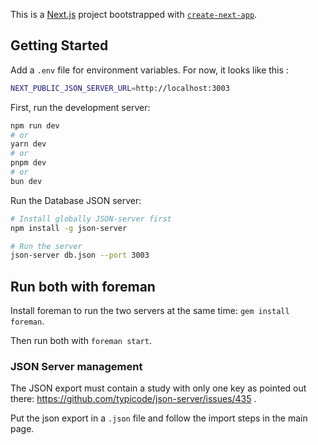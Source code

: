 This is a [Next.js](https://nextjs.org/) project bootstrapped with [`create-next-app`](https://github.com/vercel/next.js/tree/canary/packages/create-next-app).


## Getting Started

Add a `.env` file for environment variables. For now, it looks like this :
```bash
NEXT_PUBLIC_JSON_SERVER_URL=http://localhost:3003
```

First, run the development server:

```bash
npm run dev
# or
yarn dev
# or
pnpm dev
# or
bun dev
```

Run the Database JSON server: 

```bash 
# Install globally JSON-server first
npm install -g json-server 

# Run the server
json-server db.json --port 3003
```

## Run both with foreman 

Install foreman to run the two servers at the same time: `gem install foreman`. 

Then run both with `foreman start`. 


### JSON Server management

The JSON export must contain a study with only one key
as pointed out there: https://github.com/typicode/json-server/issues/435 . 

Put the json export in a `.json` file and follow the import steps in the main page.

<!-- In the current export you must clean the first keys and keep the groups
or add a study key. Remove the first `{`. 

``` json
{"studies" : [{"id": "toto", ... JSON ... ]} 
```

The script in the `convert` folder allow the conversion from 
current Peac²h to `db.json`. 

- https://app.peac2h.io,  October 2023.   

Go to the covert folder and follow the [README](./convert/README.md) instructions.  -->
